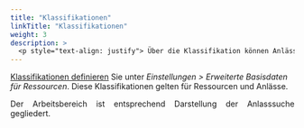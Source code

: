 ```yaml
---
title: "Klassifikationen"
linkTitle: "Klassifikationen"
weight: 3
description: >
  <p style="text-align: justify"> Über die Klassifikation können Anlässe weitere Kriterien, vergleichbar zu Tags, zugeordnet werden. </p>
---
```

[Klassifikationen definieren](/Einstellungen/ErweiterteBasisdatenfuerRessourcen/Klassifikationen) Sie unter _Einstellungen > Erweiterte Basisdaten für Ressourcen_. Diese Klassifikationen gelten für Ressourcen und Anlässe.

<p style="text-align: justify">Der Arbeitsbereich ist entsprechend Darstellung der Anlasssuche gegliedert. </p>
